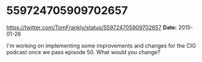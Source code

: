 # 559724705909702657
https://twitter.com/TomFrankly/status/559724705909702657
**Date:** 2015-01-26

I'm working on implementing some improvements and changes for the CIG podcast once we pass episode 50. What would you change?
